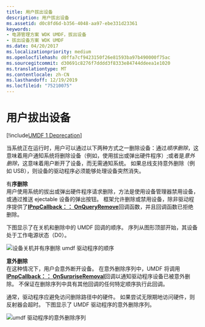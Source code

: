 ```yaml
---
title: 用户拔出设备
description: 用户拔出设备
ms.assetid: d0c8fd6d-b356-4048-aa97-ebe331d23361
keywords:
- 电源管理方案 WDK UMDF，拔出设备
- 拔出设备方案 WDK UMDF
ms.date: 04/20/2017
ms.localizationpriority: medium
ms.openlocfilehash: d0ffa7cf9423150f26e81593ba97b490000f75ac
ms.sourcegitcommit: d30691c8276f7dddd3f8333e84744ddeea1e1020
ms.translationtype: MT
ms.contentlocale: zh-CN
ms.lasthandoff: 12/19/2019
ms.locfileid: "75210075"
---
```

# <a name="a-user-unplugs-a-device"></a>用户拔出设备


[!include[UMDF 1 Deprecation](../includes/umdf-1-deprecation.md)]

当系统正在运行时，用户可以通过以下两种方式之一删除设备：通过*顺序删除*，这意味着用户通知系统将删除设备（例如，使用拔出或弹出硬件程序）;或者是*意外删除*，这意味着用户断开了设备，而无需通知系统。 如果总线支持意外删除（例如 USB），则设备的驱动程序必须能够处理设备突然消失。

<a href="" id="orderly-removal-------"></a>有**序删除**   
用户使用系统的拔出或弹出硬件程序请求删除，方法是使用设备管理器禁用设备，或通过推送 ejectable 设备的弹出按钮。 框架允许删除或禁用设备，除非驱动程序提供了[**IPnpCallback：： OnQueryRemove**](https://docs.microsoft.com/windows-hardware/drivers/ddi/wudfddi/nf-wudfddi-ipnpcallback-onqueryremove)回调函数，并且回调函数已拒绝删除。

下图显示了在关机和删除中的 UMDF 回调的顺序。 序列从图形顶部开始，其设备处于工作电源状态（D0）。

![设备关机并有序删除 umdf 驱动程序的顺序](images/umdf-powerdown-sequence.png)

<a href="" id="surprise-removal-------"></a>**意外删除**   
在这种情况下，用户会意外断开设备。 在意外删除序列中，UMDF 将调用[**IPnpCallback：： OnSurpriseRemoval**](https://docs.microsoft.com/windows-hardware/drivers/ddi/wudfddi/nf-wudfddi-ipnpcallback-onsurpriseremoval)回调以通知驱动程序设备已被意外删除。 不保证在删除序列中具有其他回调的任何特定顺序执行此回调。

通常，驱动程序应避免访问删除路径中的硬件。 如果尝试无限期地访问硬件，则反射器会超时。 下图显示了 UMDF 驱动程序的意外删除序列。

![umdf 驱动程序的意外删除序列](images/umdf-surprise-removal-sequence.png)

 

 





